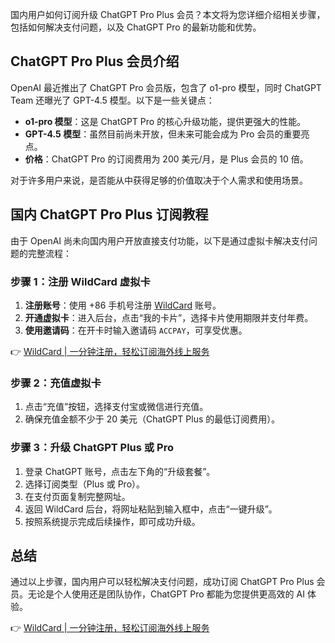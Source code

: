 国内用户如何订阅升级 ChatGPT Pro Plus 会员？本文将为您详细介绍相关步骤，包括如何解决支付问题，以及 ChatGPT Pro 的最新功能和优势。

## ChatGPT Pro Plus 会员介绍

OpenAI 最近推出了 ChatGPT Pro 会员版，包含了 o1-pro 模型，同时 ChatGPT Team 还曝光了 GPT-4.5 模型。以下是一些关键点：

- **o1-pro 模型**：这是 ChatGPT Pro 的核心升级功能，提供更强大的性能。
- **GPT-4.5 模型**：虽然目前尚未开放，但未来可能会成为 Pro 会员的重要亮点。
- **价格**：ChatGPT Pro 的订阅费用为 200 美元/月，是 Plus 会员的 10 倍。

对于许多用户来说，是否能从中获得足够的价值取决于个人需求和使用场景。

## 国内 ChatGPT Pro Plus 订阅教程

由于 OpenAI 尚未向国内用户开放直接支付功能，以下是通过虚拟卡解决支付问题的完整流程：

### 步骤 1：注册 WildCard 虚拟卡

1. **注册账号**：使用 +86 手机号注册 [WildCard](https://bit.ly/bewildcard) 账号。
2. **开通虚拟卡**：进入后台，点击“我的卡片”，选择卡片使用期限并支付年费。
3. **使用邀请码**：在开卡时输入邀请码 `ACCPAY`，可享受优惠。

👉 [WildCard | 一分钟注册，轻松订阅海外线上服务](https://bit.ly/bewildcard)

### 步骤 2：充值虚拟卡

1. 点击“充值”按钮，选择支付宝或微信进行充值。
2. 确保充值金额不少于 20 美元（ChatGPT Plus 的最低订阅费用）。

### 步骤 3：升级 ChatGPT Plus 或 Pro

1. 登录 ChatGPT 账号，点击左下角的“升级套餐”。
2. 选择订阅类型（Plus 或 Pro）。
3. 在支付页面复制完整网址。
4. 返回 WildCard 后台，将网址粘贴到输入框中，点击“一键升级”。
5. 按照系统提示完成后续操作，即可成功升级。

## 总结

通过以上步骤，国内用户可以轻松解决支付问题，成功订阅 ChatGPT Pro Plus 会员。无论是个人使用还是团队协作，ChatGPT Pro 都能为您提供更高效的 AI 体验。

👉 [WildCard | 一分钟注册，轻松订阅海外线上服务](https://bit.ly/bewildcard)